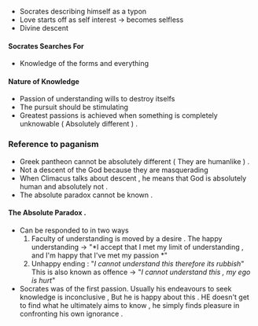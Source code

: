 - Socrates describing himself as a typon
- Love starts off as self interest -> becomes selfless
- Divine descent 

#### Socrates Searches For 
- Knowledge of the forms and everything 
#### Nature of Knowledge
- Passion of understanding wills to destroy itselfs 
- The pursuit should be stimulating 
- Greatest passions is achieved when something is completely unknowable ( Absolutely different ) . 

### Reference to paganism 
- Greek pantheon cannot be absolutely different ( They are humanlike ) . 
- Not a descent of the God because they are masquerading 
- When Climacus talks about descent , he means that God is absolutely human and absolutely not . 
- The absolute paradox cannot be known . 

#### The Absolute Paradox . 
- Can be responded to in two ways 
	1. Faculty of understanding is moved by a desire . The happy understanding $\rightarrow$  "*I accept that I met my limit of understanding , and I'm happy that I've met my passion *"
	2. Unhappy ending : "*I cannot understand this therefore its rubbish*" This is also known as offence $\rightarrow$ "*I cannot understand this , my ego is hurt*"
- Socrates was of the first passion. Usually his endeavours to seek knowledge is inconclusive , But he is happy about this . HE doesn't get to find what he ultimately aims to know , he simply finds pleasure in confronting his own ignorance . 